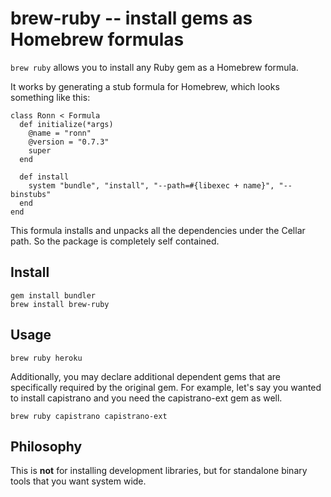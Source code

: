 brew-ruby -- install gems as Homebrew formulas
=============================================

`brew ruby` allows you to install any Ruby gem as a Homebrew formula.

It works by generating a stub formula for Homebrew, which looks something like this:

    class Ronn < Formula
      def initialize(*args)
        @name = "ronn"
        @version = "0.7.3"
        super
      end

      def install
        system "bundle", "install", "--path=#{libexec + name}", "--binstubs"
      end
    end

This formula installs and unpacks all the dependencies under the Cellar path. So the package is completely self contained.

Install
-------

    gem install bundler
    brew install brew-ruby

Usage
-----

    brew ruby heroku

Additionally, you may declare additional dependent gems that are
specifically required by the original gem. For example, let's say you
wanted to install capistrano and you need the capistrano-ext gem as
well.

    brew ruby capistrano capistrano-ext

Philosophy
----------

This is **not** for installing development libraries, but for standalone binary tools that you want system wide.
